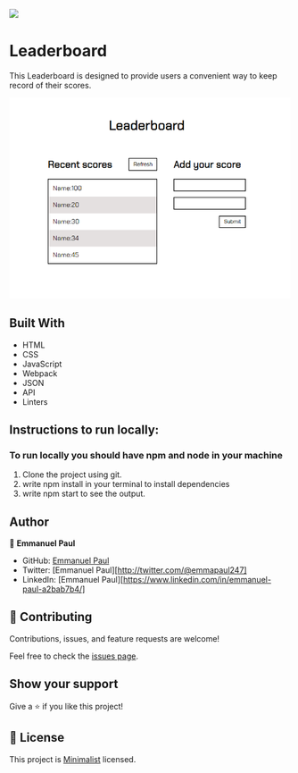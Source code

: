 ![](https://img.shields.io/badge/Microverse-blueviolet)

# Leaderboard

This Leaderboard is designed to provide users a convenient way to keep record of their scores.

![screenshot](./gameview.png)

## Built With

- HTML
- CSS
- JavaScript
- Webpack
- JSON
- API
- Linters

## Instructions to run locally:
### To run locally you should have npm and node in your machine
1. Clone the project using git.
2. write npm install in your terminal to install dependencies
3. write npm start to see the output.

## Author

👤 **Emmanuel Paul**

- GitHub: [Emmanuel Paul](https://github.com/Epaltechs/Leaderboard)
- Twitter: [Emmanuel Paul][http://twitter.com/@emmapaul247]
- LinkedIn: [Emmanuel Paul][https://www.linkedin.com/in/emmanuel-paul-a2bab7b4/]


## 🤝 Contributing

Contributions, issues, and feature requests are welcome!

Feel free to check the [issues page](https://github.com/Epaltechs/Leaderboard/issues).

## Show your support

Give a ⭐ if you like this project!

## 📝 License

This project is [Minimalist](https://web.archive.org/web/20180320194056/http://www.getminimalist.com:80/) licensed.